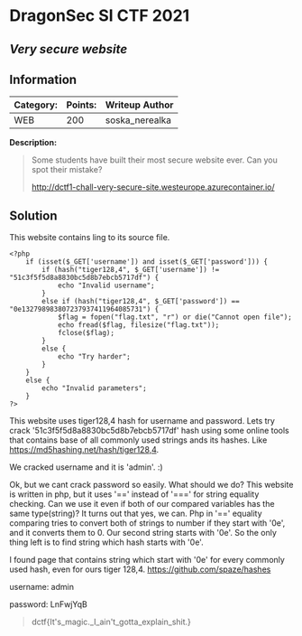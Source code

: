 # __DragonSec SI CTF 2021__ 
## _Very secure website_

## Information

**Category:** | **Points:** | **Writeup Author**
--- | --- | ---
WEB | 200  | soska_nerealka

**Description:** 

> Some students have built their most secure website ever. Can you spot their mistake?
>
> http://dctf1-chall-very-secure-site.westeurope.azurecontainer.io/

## Solution

This website contains ling to its source file.

```
<?php
    if (isset($_GET['username']) and isset($_GET['password'])) {
        if (hash("tiger128,4", $_GET['username']) != "51c3f5f5d8a8830bc5d8b7ebcb5717df") {
            echo "Invalid username";
        }
        else if (hash("tiger128,4", $_GET['password']) == "0e132798983807237937411964085731") {
            $flag = fopen("flag.txt", "r") or die("Cannot open file");
            echo fread($flag, filesize("flag.txt"));
            fclose($flag);
        }
        else {
            echo "Try harder";
        }
    }
    else {
        echo "Invalid parameters";
    }
?>
```

This website uses tiger128,4  hash for username and password. Lets try crack '51c3f5f5d8a8830bc5d8b7ebcb5717df' hash using some online tools that contains base of all commonly used strings ands its hashes. Like https://md5hashing.net/hash/tiger128,4. 

We cracked username and it is 'admin'. :)

Ok, but we cant crack password so easily. What should we do? This website is written in php, but it uses '==' instead of '===' for string equality checking. Can we use it even if both of our compared variables has the same type(string)? It turns out that yes, we can. Php in '==' equality comparing tries to convert both of strings to number if they start with '0e', and it converts them to 0. Our second string starts with '0e'. So the only thing left is to find string which hash starts with '0e'.

I found page that contains string which start with '0e' for every commonly used hash, even for ours tiger 128,4. https://github.com/spaze/hashes

username: admin

password: LnFwjYqB


> dctf{It's_magic._I_ain't_gotta_explain_shit.}
